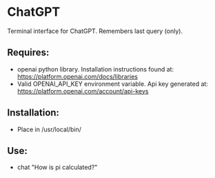 # ChatGPT
Terminal interface for ChatGPT. Remembers last query (only).

## Requires:
- openai python library. Installation instructions found at: https://platform.openai.com/docs/libraries
- Valid OPENAI_API_KEY environment variable. Api key generated at: https://platform.openai.com/account/api-keys

## Installation:
- Place in /usr/local/bin/

## Use:
- chat "How is pi calculated?"
